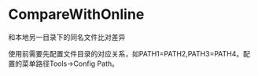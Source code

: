 # CompareWithOnline

和本地另一目录下的同名文件比对差异

使用前需要先配置文件目录的对应关系，如PATH1=PATH2,PATH3=PATH4。配置的菜单路径Tools->Config Path。